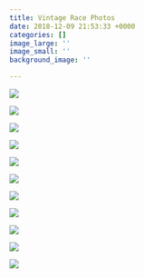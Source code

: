 ```yaml
---
title: Vintage Race Photos
date: 2018-12-09 21:53:33 +0000
categories: []
image_large: ''
image_small: ''
background_image: ''

---
```

![](https://res.cloudinary.com/wesedholm/image/upload/w_1200,f_auto/v1544392715/VintageRacePhotos/VINTAGE_RACE_PHOTO_7.jpg)

![](https://res.cloudinary.com/wesedholm/image/upload/w_1200,f_auto/v1544392716/VintageRacePhotos/VINTAGE_RACE_PHOTOS.jpg)

![](https://res.cloudinary.com/wesedholm/image/upload/w_1200,f_auto/v1544392716/VintageRacePhotos/VINTAGE_RACE_PHOTO_HEADER.jpg)

![](https://res.cloudinary.com/wesedholm/image/upload/w_1200,f_auto/v1544392716/VintageRacePhotos/VINTAGE_RACE_PHOTO_6.jpg)

![](https://res.cloudinary.com/wesedholm/image/upload/w_1200,f_auto/v1544392716/VintageRacePhotos/VINTAGE_RACE_PHOTO_1.jpg)

![](https://res.cloudinary.com/wesedholm/image/upload/w_1200,f_auto/v1544392716/VintageRacePhotos/VINTAGE_RACE_PHOTO_5.jpg)

![](https://res.cloudinary.com/wesedholm/image/upload/w_1200,f_auto/v1544392717/VintageRacePhotos/VINTAGE_RACE_PHOTO_4.jpg)

![](https://res.cloudinary.com/wesedholm/image/upload/w_1200,f_auto/v1544392717/VintageRacePhotos/VINTAGE_RACE_PHOTO_2.jpg)

![](https://res.cloudinary.com/wesedholm/image/upload/w_1200,f_auto/v1544392718/VintageRacePhotos/VINTAGE_RACE_PHOTO.jpg)

![](https://res.cloudinary.com/wesedholm/image/upload/w_1200,f_auto/v1544392719/VintageRacePhotos/VINTAGE_RACE_PHOTO_8.jpg)

![](https://res.cloudinary.com/wesedholm/image/upload/w_1200,f_auto/v1544392719/VintageRacePhotos/VINTAGE_RACE_PHOTO_3.jpg)